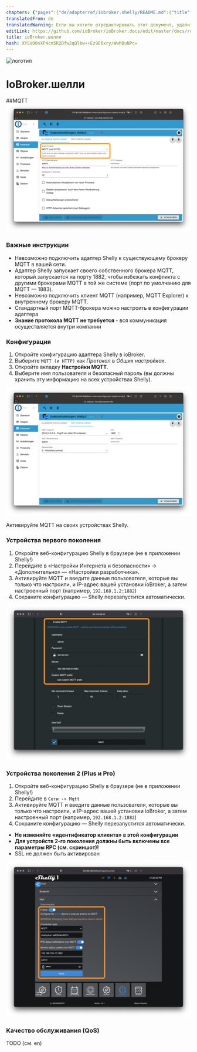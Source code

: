 ```yaml
---
chapters: {"pages":{"de/adapterref/iobroker.shelly/README.md":{"title":{"de":"ioBroker.shelly"},"content":"de/adapterref/iobroker.shelly/README.md"},"de/adapterref/iobroker.shelly/protocol-coap.md":{"title":{"de":"ioBroker.shelly"},"content":"de/adapterref/iobroker.shelly/protocol-coap.md"},"de/adapterref/iobroker.shelly/protocol-mqtt.md":{"title":{"de":"ioBroker.shelly"},"content":"de/adapterref/iobroker.shelly/protocol-mqtt.md"},"de/adapterref/iobroker.shelly/restricted-login.md":{"title":{"de":"ioBroker.shelly"},"content":"de/adapterref/iobroker.shelly/restricted-login.md"},"de/adapterref/iobroker.shelly/state-changes.md":{"title":{"de":"ioBroker.shelly"},"content":"de/adapterref/iobroker.shelly/state-changes.md"},"de/adapterref/iobroker.shelly/faq.md":{"title":{"de":"ioBroker.shelly"},"content":"de/adapterref/iobroker.shelly/faq.md"},"de/adapterref/iobroker.shelly/debug.md":{"title":{"de":"ioBroker.shelly"},"content":"de/adapterref/iobroker.shelly/debug.md"}}}
translatedFrom: de
translatedWarning: Если вы хотите отредактировать этот документ, удалите поле «translationFrom», в противном случае этот документ будет снова автоматически переведен
editLink: https://github.com/ioBroker/ioBroker.docs/edit/master/docs/ru/adapterref/iobroker.shelly/protocol-mqtt.md
title: ioBroker.шелли
hash: XYSVO0sXP4cm5R2Dfw2qQlbw++Ez9E6xry/WwhDuNPc=
---
```

![логотип](../../../de/adapterref/iobroker.shelly/../../admin/shelly.png)

# IoBroker.шелли
##MQTT
![iobroker_general_mqtt](../../../de/adapterref/iobroker.shelly/./img/iobroker_general_mqtt.png)

### Важные инструкции
- Невозможно подключить адаптер Shelly к существующему брокеру MQTT в вашей сети.
- Адаптер Shelly запускает своего собственного брокера MQTT, который запускается на порту 1882, чтобы избежать конфликта с другими брокерами MQTT в той же системе (порт по умолчанию для MQTT — 1883).
- Невозможно подключить клиент MQTT (например, MQTT Explorer) к внутреннему брокеру MQTT.
- Стандартный порт MQTT-брокера можно настроить в конфигурации адаптера
- **Знание протокола MQTT не требуется** - вся коммуникация осуществляется внутри компании

### Конфигурация
1. Откройте конфигурацию адаптера Shelly в ioBroker.
2. Выберите ```MQTT (и HTTP)``` как *Протокол* в *Общих настройках*.
3. Откройте вкладку **Настройки MQTT**.
4. Выберите имя пользователя и безопасный пароль (вы должны хранить эту информацию на всех устройствах Shelly).

![iobroker_mqtt](../../../de/adapterref/iobroker.shelly/./img/iobroker_mqtt.png)

Активируйте MQTT на своих устройствах Shelly.

### Устройства первого поколения
1. Откройте веб-конфигурацию Shelly в браузере (не в приложении Shelly!)
2. Перейдите в «Настройки Интернета и безопасности» -> «Дополнительно» — «Настройки разработчика».
3. Активируйте MQTT и введите данные пользователя, которые вы только что настроили, и IP-адрес вашей установки ioBroker, а затем настроенный порт (например, ```192.168.1.2:1882```)
4. Сохраните конфигурацию — Shelly перезапустится автоматически.

![shelly_mqtt gen1](../../../de/adapterref/iobroker.shelly/./img/shelly_mqtt-gen1.png)

### Устройства поколения 2 (Plus и Pro)
1. Откройте веб-конфигурацию Shelly в браузере (не в приложении Shelly!)
2. Перейдите в ```Сети -> Mqtt```
3. Активируйте MQTT и введите данные пользователя, которые вы только что настроили, и IP-адрес вашей установки ioBroker, а затем настроенный порт (например, ```192.168.1.2:1882```)
4. Сохраните конфигурацию — Shelly перезапустится автоматически.

- **Не изменяйте «идентификатор клиента» в этой конфигурации**
- **Для устройств 2-го поколения должны быть включены все параметры RPC (см. скриншот)!**
- SSL не должен быть активирован

![shelly_mqtt gen2](../../../de/adapterref/iobroker.shelly/./img/shelly_mqtt-gen2.png)

### Качество обслуживания (QoS)
TODO (см. en)
